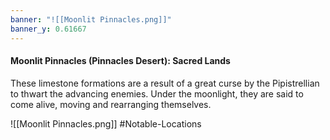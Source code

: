 ```yaml
---
banner: "![[Moonlit Pinnacles.png]]"
banner_y: 0.61667
---
```



#### Moonlit Pinnacles (Pinnacles Desert): Sacred Lands

These limestone formations are a result of a great curse by the Pipistrellian to thwart the advancing enemies. Under the moonlight, they are said to come alive, moving and rearranging themselves.

![[Moonlit Pinnacles.png]]
#Notable-Locations